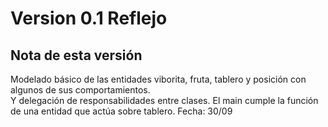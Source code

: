 # Version 0.1 Reflejo

## Nota de esta versión
Modelado básico de las entidades viborita, fruta, tablero y posición con algunos de sus comportamientos.  
Y delegación de responsabilidades entre clases.
El main cumple la función de una entidad que actúa sobre tablero.
Fecha: 30/09
